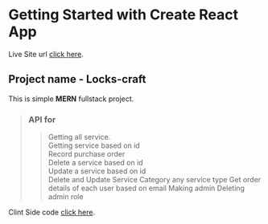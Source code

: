 # Getting Started with Create React App

Live Site url [click here](https://locks-draft.netlify.app/).

## Project name - Locks-craft

This is simple **MERN** fullstack project.  


> ### API for
>> Getting all service.  
>> Getting service based on id  
>> Record purchase order  
>> Delete a service based on id  
>> Update a service based on id  
>> Delete and Update Service Category any service type 
>> Get order details of each user based on email
>> Making admin
>> Deleting admin role



Clint Side code [click here](https://github.com/Porgramming-Hero-web-course/complete-website-client-Oshan12345).